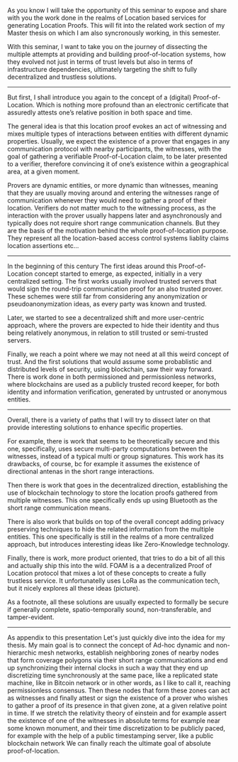 As you know
I will take the opportunity of this seminar
to expose and share with you the work done in the realms
of Location based services for generating Location Proofs.
This will fit into the related work section of my Master thesis
on which I am also syncronously working, in this semester.

With this seminar, I want to take you on the journey 
of dissecting the multiple attempts at providing 
and building proof-of-location systems,
how they evolved not just in terms of trust levels
but also in terms of infrastructure dependencies,
ultimately targeting the shift to fully 
decentralized and trustless solutions.

--------------------------------------------------------------------

But first, I shall introduce you again to the concept
of a (digital) Proof-of-Location.
Which is nothing more profound than
an electronic certificate that assuredly attests 
one’s relative position in both space and time.

The general idea is that this location proof
evokes an act of witnessing and mixes 
multiple types of interactions between entities
with different dynamic properties.
Usually, we expect the existence of a prover 
that engages in any communication protocol with nearby participants,
the witnesses, with the goal of gathering 
a verifiable Proof-of-Location claim, to be later
presented to a verifier, therefore convincing it 
of one’s existence within a geographical
area, at a given moment.

Provers are dynamic entities, or more dynamic than witnesses,
meaning that they are usually moving around and entering the
witnesses range of communication whenever they would need to
gather a proof of their location.
Verifiers do not matter much to the witnessing process, 
as the interaction with the prover
usually happens later and asynchronously and typically 
does not require short range communication channels.
But they are the basis of the motivation behind the whole
proof-of-location purpose. They represent all the 
location-based access control systems
liablity claims
location assertions
etc...

--------------------------------------------------------------------

In the beginning of this century
The first ideas around this Proof-of-Location concept
started to emerge, as expected, initially in a very centralized setting.
The first works usually involved trusted servers that would sign
the round-trip communication proof for an also trusted prover.
These schemes were still far from considering any anonymization
or pseudoanonymization ideas, as every party was known and trusted.

Later, we started to see a decentralized shift and more user-centric
approach, where the provers are expected to hide their identity and
thus being relatively anonymous, in relation to still trusted 
or semi-trusted servers.

Finally, we reach a point where we may not need at all this weird
concept of trust. And the first solutions that would assume
some probablistic and distributed levels of security, using blockchain,
saw their way forward. 
There is work done in both permissioned and permissionless networks,
where blockchains are used as a publicly trusted record keeper,
for both identity and information verification, generated by
untrusted or anonymous entities.

--------------------------------------------------------------------

Overall, there is a variety of paths that I will try to dissect later on
that provide interesting solutions to enhance specific properties.

For example, there is work that seems to be theoretically secure
and this one, specifically, uses secure multi-party computations
between the witnesses, instead of a typical multi or group signatures.
This work has its drawbacks, of course, bc for example it assumes 
the existence of directional antenas in the short range interactions.

Then there is work that goes in the decentralized direction,
establishing the use of blockchain technology to store the location proofs
gathered from multiple witnesses. This one specifically ends up
using Bluetooth as the short range communication means.

There is also work that builds on top of the overall concept
adding privacy preserving techniques to hide the related information
from the multiple entities. This one specifically is still in the
realms of a more centralized approach, but introduces interesting
ideas like Zero-Knowledge technology.

Finally, there is work, more product oriented, that tries to do
a bit of all this and actually ship this into the wild.
FOAM is a a decentralized Proof of Location protocol that
mixes a lot of these concepts to create a fully trustless service.
It unfortunatelly uses LoRa as the communication tech, but
it nicely explores all these ideas (picture).

As a footnote, all these solutions are usually expected
to formally be secure if generally
complete, spatio-temporally sound, non-transferable, and tamper-evident.

--------------------------------------------------------------------

As appendix to this presentation
Let's just quickly dive into the idea for my thesis.
My main goal is to connect the concept of Ad-hoc 
dynamic and non-hierarchic mesh networks, 
establish neighboring zones of nearby nodes
that form coverage polygons via their short range communications
and end up synchronizing their internal clocks
in such a way that they end up discretizing time synchronously
at the same pace, like a replicated state machine, like in Bitcoin network
or in other words, as I like to call it, reaching permissionless consensus.
Then these nodes that form these zones can act as witnesses
and finally attest or sign the existence of a prover who wishes to gather
a proof of its presence in that given zone, at a given relative point in time.
If we stretch the relativity theory of einstein
and for example assert the existence of one of the witnesses in absolute terms
for example near some known monument,
and their time discretization to be publicly paced, 
for example with the help of a public timestamping server, 
like a public blockchain network
We can finally reach the ultimate goal of absolute proof-of-location.

